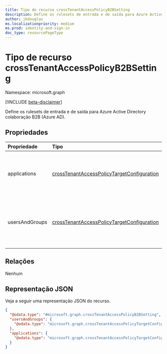 ```yaml
---
title: Tipo de recurso crossTenantAccessPolicyB2BSetting
description: Define os rulesets de entrada e de saída para Azure Active Directory colaboração B2B (Azure AD).
author: jkdouglas
ms.localizationpriority: medium
ms.prod: identity-and-sign-in
doc_type: resourcePageType
---
```


# <a name="crosstenantaccesspolicyb2bsetting-resource-type"></a>Tipo de recurso crossTenantAccessPolicyB2BSetting

Namespace: microsoft.graph

[!INCLUDE [beta-disclaimer](../../includes/beta-disclaimer.md)]

Define os rulesets de entrada e de saída para Azure Active Directory colaboração B2B (Azure AD).

## <a name="properties"></a>Propriedades

|Propriedade|Tipo|Descrição|
|:---|:---|:---|
|applications|[crossTenantAccessPolicyTargetConfiguration](../resources/crosstenantaccesspolicytargetconfiguration.md)|A lista de aplicativos direcionados com sua política de acesso entre locatários.|
|usersAndGroups|[crossTenantAccessPolicyTargetConfiguration](../resources/crosstenantaccesspolicytargetconfiguration.md)|A lista de usuários e grupos direcionados com sua política de acesso entre locatários.|

## <a name="relationships"></a>Relações

Nenhum

## <a name="json-representation"></a>Representação JSON

Veja a seguir uma representação JSON do recurso.
<!-- {
  "blockType": "resource",
  "@odata.type": "microsoft.graph.crossTenantAccessPolicyB2BSetting"
}
-->

``` json
{
  "@odata.type": "#microsoft.graph.crossTenantAccessPolicyB2BSetting",
  "usersAndGroups": {
    "@odata.type": "microsoft.graph.crossTenantAccessPolicyTargetConfiguration"
  },
  "applications": {
    "@odata.type": "microsoft.graph.crossTenantAccessPolicyTargetConfiguration"
  }
}
```
